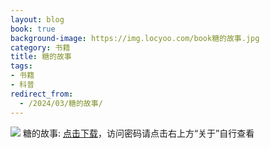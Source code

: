 ```yaml
---
layout: blog
book: true
background-image: https://img.locyoo.com/book糖的故事.jpg
category: 书籍
title: 糖的故事
tags:
- 书籍
- 科普
redirect_from:
  - /2024/03/糖的故事/
---
```

![](https://img.locyoo.com/book糖的故事.jpg)
糖的故事: <a name = "ref1" href="https://url18.ctfile.com/f/50983618-1439916361-222786?p=3619">点击下载</a>，访问密码请点击右上方“关于”自行查看